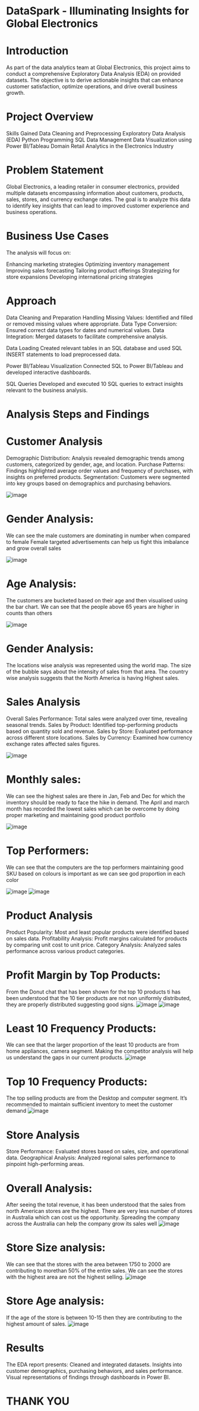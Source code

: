 # DataSpark - Illuminating Insights for Global Electronics

# Introduction
As part of the data analytics team at Global Electronics, this project aims to conduct a comprehensive Exploratory Data Analysis (EDA) on provided datasets. The objective is to derive actionable insights that can enhance customer satisfaction, optimize operations, and drive overall business growth.

# Project Overview
Skills Gained
Data Cleaning and Preprocessing
Exploratory Data Analysis (EDA)
Python Programming
SQL Data Management
Data Visualization using Power BI/Tableau
Domain
Retail Analytics in the Electronics Industry

# Problem Statement
Global Electronics, a leading retailer in consumer electronics, provided multiple datasets encompassing information about customers, products, sales, stores, and currency exchange rates. The goal is to analyze this data to identify key insights that can lead to improved customer experience and business operations.

# Business Use Cases
The analysis will focus on:

Enhancing marketing strategies
Optimizing inventory management
Improving sales forecasting
Tailoring product offerings
Strategizing for store expansions
Developing international pricing strategies

# Approach

 Data Cleaning and Preparation
Handling Missing Values: Identified and filled or removed missing values where appropriate.
Data Type Conversion: Ensured correct data types for dates and numerical values.
Data Integration: Merged datasets to facilitate comprehensive analysis.

 Data Loading
Created relevant tables in an SQL database and used SQL INSERT statements to load preprocessed data.

Power BI/Tableau Visualization
Connected SQL to Power BI/Tableau and developed interactive dashboards.

SQL Queries
Developed and executed 10 SQL queries to extract insights relevant to the business analysis.

# Analysis Steps and Findings

# Customer Analysis
Demographic Distribution: Analysis revealed demographic trends among customers, categorized by gender, age, and location.
Purchase Patterns: Findings highlighted average order values and frequency of purchases, with insights on preferred products.
Segmentation: Customers were segmented into key groups based on demographics and purchasing behaviors.

![image](https://github.com/user-attachments/assets/ff2864cd-6b5f-4e20-a40b-ea2cbc268043)  
# Gender Analysis:
We can see the male customers are dominating in number when compared to female
Female targeted advertisements can help us fight this imbalance and grow overall sales

![image](https://github.com/user-attachments/assets/13778710-6eca-4589-bdaf-149ce7a8390a)
# Age Analysis:
The customers are bucketed based on their age and then visualised using the bar chart.
We can see that the people above 65 years are higher in counts than others

![image](https://github.com/user-attachments/assets/d6620ea4-70dc-407a-bcec-c27610ede131)
# Gender Analysis:
The locations wise analysis was represented using the world map.
The size of the bubble says about the intensity of sales from that area.
The country wise analysis suggests that the North America is having Highest sales.


# Sales Analysis
Overall Sales Performance: Total sales were analyzed over time, revealing seasonal trends.
Sales by Product: Identified top-performing products based on quantity sold and revenue.
Sales by Store: Evaluated performance across different store locations.
Sales by Currency: Examined how currency exchange rates affected sales figures.

![image](https://github.com/user-attachments/assets/815937fd-ad1c-487f-9bc0-79b0779552c3)
# Monthly sales:
We can see the highest sales are there in Jan, Feb and Dec for which the inventory should be ready to face the hike in demand.
The April and march month has recorded the lowest sales which can be overcome by doing proper marketing and maintaining good product portfolio

![image](https://github.com/user-attachments/assets/52bf0228-74ad-4ea2-b5b7-85b7206086ea)
# Top Performers:
We can see that the computers are the top performers maintaining good SKU based on colours is important as we can see god proportion in each color

![image](https://github.com/user-attachments/assets/bfdf2563-1f57-459a-8af6-7cbee0724879)
![image](https://github.com/user-attachments/assets/d5758984-7da5-436e-b5e2-4681226e2cb8)




# Product Analysis
Product Popularity: Most and least popular products were identified based on sales data.
Profitability Analysis: Profit margins calculated for products by comparing unit cost to unit price.
Category Analysis: Analyzed sales performance across various product categories.

# Profit Margin by Top Products:
From the Donut chat that has been shown for the top 10 products ti has been understood that the 10 tier products are not non uniformly distributed, they are properly distributed suggesting good signs.
![image](https://github.com/user-attachments/assets/e890685c-c42b-450e-a72f-7a0db32b6252)
![image](https://github.com/user-attachments/assets/f96b8632-e4e0-4a40-9a81-3432df891e1f)

# Least 10 Frequency Products:
We can see that the larger proportion of the least 10 products are from home appliances, camera segment.
Making the competitor analysis will help us understand the gaps in our current products.
![image](https://github.com/user-attachments/assets/d9ec05d7-8f94-44b3-b172-cdc36910e14b)

# Top 10 Frequency Products:
The top selling products are from the Desktop and computer segment.
It’s recommended to maintain sufficient inventory to meet the customer demand
![image](https://github.com/user-attachments/assets/35800907-e9de-474e-8cfb-730e5454c10a)


# Store Analysis
Store Performance: Evaluated stores based on sales, size, and operational data.
Geographical Analysis: Analyzed regional sales performance to pinpoint high-performing areas.

# Overall Analysis:
After seeing the total revenue, it has been understood that the sales from north American stores are the highest.
There are very less number of stores in Australia which can cost us the opportunity.
Spreading the company across the Australia can help the company grow its sales well
![image](https://github.com/user-attachments/assets/be07e17b-ec36-41f6-a71d-d31272529b3e)

# Store Size analysis:
We can see that the stores with the area between 1750 to 2000 are contributing to morethan 50% of the entire sales.
We can see the stores with the highest area are not the highest selling.
![image](https://github.com/user-attachments/assets/133f0d2b-d501-4f8f-a57f-117424bded5d)

# Store Age analysis:
If the age of the store is between 10-15 then they are contributing to the highest amount of sales.
![image](https://github.com/user-attachments/assets/e3489ad1-8544-4b6c-a2dc-bb6b34e5e66d)


# Results
The EDA report presents:
Cleaned and integrated datasets.
Insights into customer demographics, purchasing behaviors, and sales performance.
Visual representations of findings through dashboards in Power BI.

# THANK YOU 







